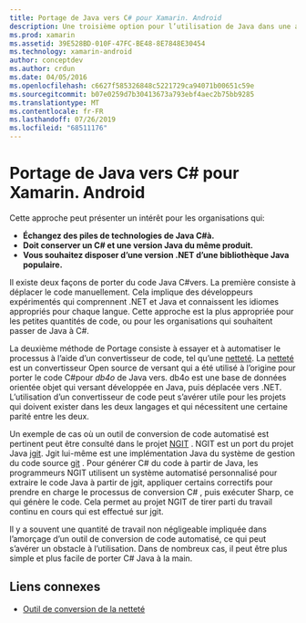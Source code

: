 ```yaml
---
title: Portage de Java vers C# pour Xamarin. Android
description: Une troisième option pour l’utilisation de Java dans une application Xamarin. Android est le portage du code source C#Java vers.
ms.prod: xamarin
ms.assetid: 39E528BD-010F-47FC-BE48-8E7848E30454
ms.technology: xamarin-android
author: conceptdev
ms.author: crdun
ms.date: 04/05/2016
ms.openlocfilehash: c6627f585326848c5221729ca94071b00651c59e
ms.sourcegitcommit: b07e0259d7b30413673a793ebf4aec2b75bb9285
ms.translationtype: MT
ms.contentlocale: fr-FR
ms.lasthandoff: 07/26/2019
ms.locfileid: "68511176"
---
```

# <a name="porting-java-to-c-for-xamarinandroid"></a>Portage de Java vers C# pour Xamarin. Android

Cette approche peut présenter un intérêt pour les organisations qui:

- **Échangez des piles de technologies de Java C#à.**
- **Doit conserver un C# et une version Java du même produit.**
- **Vous souhaitez disposer d’une version .NET d’une bibliothèque Java populaire.**

Il existe deux façons de porter du code Java C#vers. La première consiste à déplacer le code manuellement. Cela implique des développeurs expérimentés qui comprennent .NET et Java et connaissent les idiomes appropriés pour chaque langue. Cette approche est la plus appropriée pour les petites quantités de code, ou pour les organisations qui souhaitent passer de Java à C#.

La deuxième méthode de Portage consiste à essayer et à automatiser le processus à l’aide d’un convertisseur de code, tel qu’une [netteté](https://github.com/mono/sharpen). La [netteté](https://github.com/mono/sharpen) est un convertisseur Open source de versant qui a été utilisé à l’origine pour porter le code C#pour *db4o* de Java vers. db4o est une base de données orientée objet qui versant développée en Java, puis déplacée vers .NET. L’utilisation d’un convertisseur de code peut s’avérer utile pour les projets qui doivent exister dans les deux langages et qui nécessitent une certaine parité entre les deux.

Un exemple de cas où un outil de conversion de code automatisé est pertinent peut être consulté dans le projet [NGIT](https://github.com/mono/ngit) .
NGIT est un port du projet Java [jgit](http://eclipse.org/).
Jgit lui-même est une implémentation Java du système de gestion du code source [git](http://git-scm.com/) . Pour générer C# du code à partir de Java, les programmeurs NGIT utilisent un système automatisé personnalisé pour extraire le code Java à partir de jgit, appliquer certains correctifs pour prendre en charge le processus de conversion C# , puis exécuter Sharp, ce qui génère le code. Cela permet au projet NGIT de tirer parti du travail continu en cours qui est effectué sur jgit.

Il y a souvent une quantité de travail non négligeable impliquée dans l’amorçage d’un outil de conversion de code automatisé, ce qui peut s’avérer un obstacle à l’utilisation. Dans de nombreux cas, il peut être plus simple et plus facile de porter C# Java à la main.

## <a name="related-links"></a>Liens connexes

- [Outil de conversion de la netteté](https://github.com/mono/sharpen)
